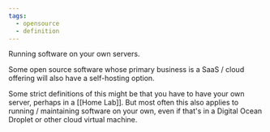 ```yaml
---
tags:
  - opensource
  - definition
---
```

Running software on your own servers.

Some open source software whose primary business is a SaaS / cloud offering will also have a self-hosting option.

Some strict definitions of this might be that you have to have your own server, perhaps in a [[Home Lab]]. But most often this also applies to running / maintaining software on your own, even if that's in a Digital Ocean Droplet or other cloud virtual machine.